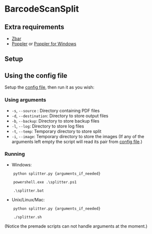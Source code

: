 # BarcodeScanSplit

## Extra requirements
- [Zbar](https://github.com/NaturalHistoryMuseum/pyzbar)
- [Poppler](https://poppler.freedesktop.org/) or [Poppler for Windows](https://github.com/oschwartz10612/poppler-windows)

## Setup

## Using the config file
Setup the [config file](config.py), then run it as you wish:

### Using arguments
- ```-s```, ```--source``` : Directory containing PDF files
- ```-d```, ```--destination```: Directory to store output files
- ```-b```, ```--backup```: Directory to store backup files
- ```-l```, ```--log```: Directory to store log files
- ```-t```, ```--temp```: Temporary directory to store split 
- ```-i```, ```--image```: Temporary directory to store the images
(If any of the arguments left empty the script will read its pair from [config file](config.py).)

### Running
- Windows:
```
    python splitter.py {arguments_if_needed}
```
```
    powershell.exe .\splitter.ps1
```
```
    .\splitter.bat
```
- Unix/Linux/Mac:
```
    python splitter.py {arguments_if_needed}
```
```
    ./splitter.sh
```
(Notice the premade scripts can not handle arguments at the moment.)